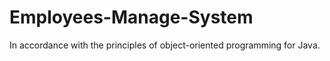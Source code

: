 # Employees-Manage-System
In accordance with the principles of object-oriented programming for Java.
